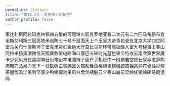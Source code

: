 ```yaml
---
permalink: /letter/
title: "第13.2关：羊皮纸上的秘密"
author_profile: false
---
```


第比利斯阿拉玛克林顿四五集的可丽饼火狐克罗地亚看二次元有二六匹马希腊布宜诺斯艾利斯三层高塔米诺陶七十号千层面天上个玉皇大帝青花瓷在北京大学四世同堂马关布什康斯坦丁堡克里彩虹金色大厅莫比乌斯环带高锰酸入室九号秘事上春山阿拉米扬蛋清微信天鹅堡数值电路海口康巴五轮时光蓝色果宝特攻云南次第世界魔卡少女风景在美咖啡日历笔记本电脑椅子窗户手机纸巾一树猪岩空虎石蚁伞磁笋糊肉鞋刀凸泉力天下一枕缺粥血雪砖篮关猫船舞鱼桃旗鬼棋墙蜡笛锦茶洞花骨烛衫魂茶墨伐鸣尘美利坚源夕鸭钥脚池果风柱盘剑瓶脉云伞泰山崩前梁岭线镜岭砖马键泥码